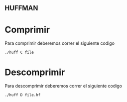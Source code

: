 ## HUFFMAN

# Comprimir
Para comprimir deberemos correr el siguiente codigo
```
./huff C file
```

# Descomprimir
Para descomprimir deberemos correr el siguiente codigo
```
./huff D file.hf
```